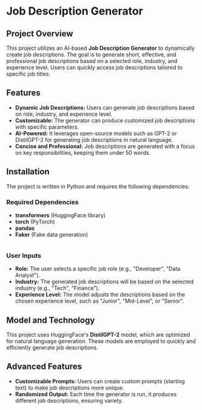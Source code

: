 # Job Description Generator

## Project Overview
This project utilizes an AI-based **Job Description Generator** to dynamically create job descriptions. The goal is to generate short, effective, and professional job descriptions based on a selected role, industry, and experience level. Users can quickly access job descriptions tailored to specific job titles.

## Features
- **Dynamic Job Descriptions:** Users can generate job descriptions based on role, industry, and experience level.
- **Customizable:** The generator can produce customized job descriptions with specific parameters.
- **AI-Powered:** It leverages open-source models such as GPT-2 or DistilGPT-2 for generating job descriptions in natural language.
- **Concise and Professional:** Job descriptions are generated with a focus on key responsibilities, keeping them under 50 words.

## Installation
The project is written in Python and requires the following dependencies:

### Required Dependencies
- **transformers** (HuggingFace library)
- **torch** (PyTorch)
- **pandas**
- **Faker** (Fake data generation)
    ```
### User Inputs
- **Role:** The user selects a specific job role (e.g., "Developer", "Data Analyst").
- **Industry:** The generated job descriptions will be based on the selected industry (e.g., "Tech", "Finance").
- **Experience Level:** The model adjusts the descriptions based on the chosen experience level, such as "Junior", "Mid-Level", or "Senior".

## Model and Technology
This project uses HuggingFace's **DistilGPT-2**  model, which are optimized for natural language generation. These models are employed to quickly and efficiently generate job descriptions.

## Advanced Features
- **Customizable Prompts:** Users can create custom prompts (starting text) to make job descriptions more unique.
- **Randomized Output:** Each time the generator is run, it produces different job descriptions, ensuring variety.


